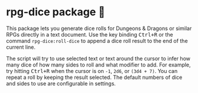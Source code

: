 # rpg-dice package 🎲

This package lets you generate dice rolls for Dungeons & Dragons or similar RPGs directly in a text document. Use the key binding <kbd class="platform-all">Ctrl+R</kbd> or the command `rpg-dice:roll-dice` to append a dice roll result to the end of the current line.

The script will try to use selected text or text around the cursor to infer how many dice of how many sides to roll and what modifier to add. For example, try hitting <kbd class="platform-all">Ctrl+R</kbd> when the cursor is on `-1`, `2d6`, or `(3d4 + 7)`. You can repeat a roll by keeping the result selected. The default numbers of dice and sides to use are configurable in settings.

